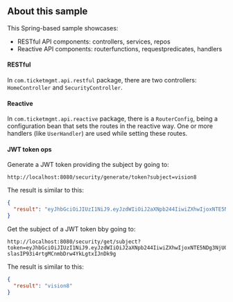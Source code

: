 ## About this sample

This Spring-based sample showcases:
- RESTful API components: controllers, services, repos
- Reactive API components: routerfunctions, requestpredicates, handlers



#### RESTful

In `com.ticketmgmt.api.restful` package, there are two controllers: `HomeController` and `SecurityController`.



#### Reactive

In `com.ticketmgmt.api.reactive` package, there is a `RouterConfig`, being a configuration bean that sets the routes in the reactive way. One or more handlers (like `UserHandler`) are used while setting these routes.
  


#### JWT token ops

Generate a JWT token providing the subject by going to:
```
http://localhost:8080/security/generate/token?subject=vision8
```
The result is similar to this:
```json
{
  "result": "eyJhbGciOiJIUzI1NiJ9.eyJzdWIiOiJ2aXNpb244IiwiZXhwIjoxNTE5NDg3NzI2fQ.yV28VhKMgTbR4Lhg4AKV5dU6NAfB_fKUZbUM6YdYBxQ"
}
```

Get the subject of a JWT token bby going to:
```
http://localhost:8080/security/get/subject?token=eyJhbGciOiJIUzI1NiJ9.eyJzdWIiOiJ2aXNpb244IiwiZXhwIjoxNTE5NDg3NjU0fQ.ZfmzjUz-slasIP93i4rtgMCnmbDrw4YkLgtxIJnDk9g
```
The result is similar to this:
```json
{
  "result": "vision8"
}
```
